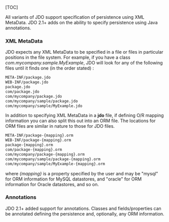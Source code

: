 [TOC]

All variants of JDO support specification of persistence using XML MetaData. JDO 2.1+ adds on the ability to specify persistence using Java annotations.

### XML MetaData

JDO expects any XML MetaData to be specified in a file or files in particular positions in the file system. For example, if you have a class _com.mycompany.sample.MyExample_, JDO will look for any of the following files until it finds one (in the order stated) :

```xml
META-INF/package.jdo
WEB-INF/package.jdo
package.jdo
com/package.jdo
com/mycompany/package.jdo
com/mycompany/sample/package.jdo
com/mycompany/sample/MyExample.jdo
```

In addition to specifying XML MetaData in a **jdo** file, if defining O/R mapping information you can also split this out into an ORM file. The locations for ORM files are similar in nature to those for JDO files.

```xml
META-INF/package-{mapping}.orm
WEB-INF/package-{mapping}.orm
package-{mapping}.orm
com/package-{mapping}.orm
com/mycompany/package-{mapping}.orm
com/mycompany/sample/package-{mapping}.orm
com/mycompany/sample/MyExample-{mapping}.orm
```

where _{mapping}_ is a property specified by the user and may be "mysql" for ORM information for MySQL datastores, and "oracle" for ORM information for Oracle datastores, and so on.

### Annotations

JDO 2.1+ added support for annotations. Classes and fields/properties can be annotated defining the persistence and, optionally, any ORM information.